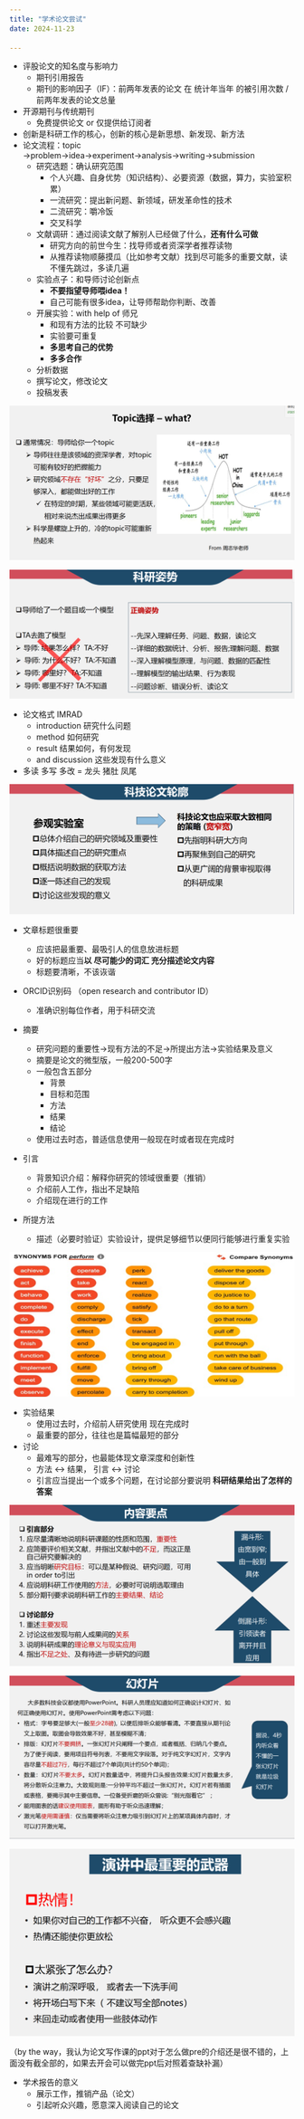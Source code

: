 ```yaml
---
title: "学术论文尝试"
date: 2024-11-23

---
```






+ 评股论文的知名度与影响力
  + 期刊引用报告
  + 期刊的影响因子（IF）：前两年发表的论文 在 统计年当年 的被引用次数 / 前两年发表的论文总量
+ 开源期刊与传统期刊
  + 免费提供论文 or 仅提供给订阅者
+ 创新是科研工作的核心，创新的核心是新思想、新发现、新方法
+ 论文流程：topic →problem→idea→experiment→analysis→writing→submission
  + 研究选题：确认研究范围
    + 个人兴趣、自身优势（知识结构）、必要资源（数据，算力，实验室积累）
    + 一流研究：提出新问题、新领域，研发革命性的技术
    + 二流研究：嚼冷饭
    + 交叉科学
  + 文献调研：通过阅读文献了解别人已经做了什么，**还有什么可做**
    + 研究方向的前世今生：找导师或者资深学者推荐读物
    + 从推荐读物顺藤摸瓜（比如参考文献）找到尽可能多的重要文献，读不懂先跳过，多读几遍
  + 实验点子：和导师讨论创新点
    + **不要指望导师喂idea！**
    + 自己可能有很多idea，让导师帮助你判断、改善
  + 开展实验：with help of 师兄
    + 和现有方法的比较 不可缺少
    + 实验要可重复
    + **多思考自己的优势**
    + **多多合作**
  + 分析数据
  + 撰写论文，修改论文
  + 投稿发表



![image-20241209114658652](..\img\image-20241209114658652.png)

![image-20241209115655916](..\img\image-20241209115655916.png)



+ 论文格式 IMRAD
  + introduction 研究什么问题
  + method 如何研究
  + result 结果如何，有何发现
  + and discussion 这些发现有什么意义
+ 多读 多写 多改 = 龙头 猪肚 凤尾



![image-20241209134748844](..\img\image-20241209134748844.png)



+ 文章标题很重要
  + 应该把最重要、最吸引人的信息放进标题
  + 好的标题应当**以 尽可能少的词汇 充分描述论文内容**
  + 标题要清晰，不该诙谐



+ ORCID识别码 （open research and contributor ID）
  + 准确识别每位作者，用于科研交流



+ 摘要
  + 研究问题的重要性→现有方法的不足→所提出方法→实验结果及意义
  + 摘要是论文的微型版，一般200-500字
  + 一般包含五部分
    + 背景
    + 目标和范围
    + 方法
    + 结果
    + 结论
  + 使用过去时态，普适信息使用一般现在时或者现在完成时
+ 引言
  + 背景知识介绍：解释你研究的领域很重要（推销）
  +  介绍前人工作，指出不足缺陷
  + 介绍现在进行的工作
+ 所提方法
  + 描述（必要时验证）实验设计，提供足够细节以便同行能够进行重复实验

![image-20241209140255432](..\img\image-20241209140255432.png)

+ 实验结果
  + 使用过去时，介绍前人研究使用 现在完成时
  + 最重要的部分，往往也是篇幅最短的部分
+ 讨论
  + 最难写的部分，也最能体现文章深度和创新性
  + 方法 ↔ 结果， 引言 ↔ 讨论
  + 引言应当提出一个或多个问题，在讨论部分要说明 **科研结果给出了怎样的答案**



![image-20241209140841323](..\img\image-20241209140841323.png)





![image-20241209141136639](..\img\image-20241209141136639.png)

![image-20241209141301057](..\img\image-20241209141301057.png)

（by the way，我认为论文写作课的ppt对于怎么做pre的介绍还是很不错的，上面没有截全部的，如果去开会可以做完ppt后对照着查缺补漏）



+ 学术报告的意义
  + 展示工作，推销产品（论文）
  + 引起听众兴趣，愿意深入阅读自己的论文